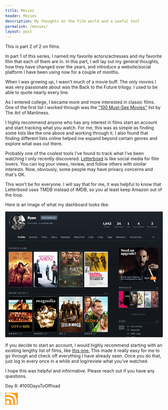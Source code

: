 ```yaml
---
title: Movies
header: Movies
description: My thoughts on the film world and a useful tool
permalink: /movies/
layout: post
---
```


This is part 2 of 2 on films.

In part 1 of this series, I named my favorite actors/actresses and my favorite film
that each of them are in. In this part, I will lay out my general thoughts, how they
have changed over the years, and introduce a website/social platform I have been using now
for a couple of months.

When I was growing up, I wasn't much of a movie buff. The only movies I was very passionate
about was the Back to the Future trilogy. I used to be able to quote nearly every line.

As I entered college, I became more and more interested in classic films. One of the first
list I worked through was the <a href="https://www.artofmanliness.com/articles/100-must-see-movies/"> "100 Must-See Movies"</a> list by The Art of Manliness.

I highly recommend anyone who has any interest in films start an account and start
tracking what you watch. For me, this was as simple as finding some lists like the one
above and working through it. I also found that finding different lists online helped
me expand beyond certain genres and explore what was out there.

Probably one of the coolest tools I've found to track what I've been watching I only
recently discovered. <a href="https://letterboxd.com/">Letterboxd</a> is like social media for film lovers. You can log your views, review, and follow others with similar interests. Now, obviously, some people may have privacy concerns and that's OK.

This won't be for everyone. I will say that for me, it was helpful to know that Letterboxd
uses TMDB instead of IMDB, so you at least keep Amazon out of the loop.

Here is an image of what my dashboard looks like:

<img src="/assets/images/letterboxd.png" />

If you decide to start an account, I would highly recommend starting with an existing lengthy
list of films, like <a href="https://letterboxd.com/tobiasandersen2/list/random-movie-roulette/">this one.</a> This made it really easy for me to go through and check off everything I have
already seen. Once you do that, just log in every once in a while and log/review what you've watched.

I hope this was helpful and informative. Please reach out if you have any questions.

Day 8: #100DaysToOffload

<a href="https://rmooreblog.netlify.app/feed.xml"><img src="/assets/images/rss_feed.jpg" style="opacity:1;" width="40"/></a>
